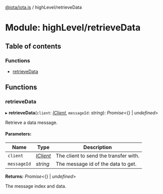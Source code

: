 [@iota/iota.js](../README.md) / highLevel/retrieveData

# Module: highLevel/retrieveData

## Table of contents

### Functions

- [retrieveData](highlevel_retrievedata.md#retrievedata)

## Functions

### retrieveData

▸ **retrieveData**(`client`: [*IClient*](../interfaces/models_iclient.iclient.md), `messageId`: *string*): *Promise*<{} \| *undefined*\>

Retrieve a data message.

#### Parameters:

Name | Type | Description |
------ | ------ | ------ |
`client` | [*IClient*](../interfaces/models_iclient.iclient.md) | The client to send the transfer with.   |
`messageId` | *string* | The message id of the data to get.   |

**Returns:** *Promise*<{} \| *undefined*\>

The message index and data.
